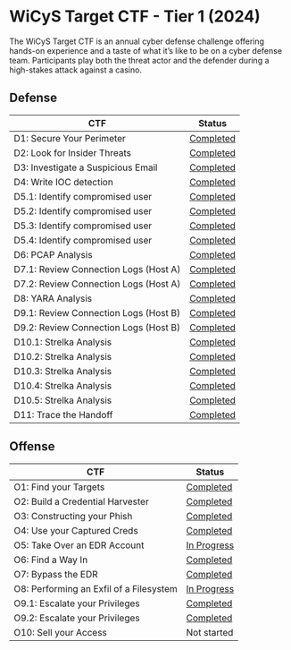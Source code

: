 # WiCyS Target CTF - Tier 1 (2024)
The WiCyS Target CTF is an annual cyber defense challenge offering hands-on experience and a taste of what it’s like to be on a cyber defense team. Participants play both the threat actor and the defender during a high-stakes attack against a casino.

## Defense
| CTF | Status | 
|---  |---     |
| D1: Secure Your Perimeter |  [Completed](Defense/D1.md) |
| D2: Look for Insider Threats | [Completed](Defense/D2.md) |
| D3: Investigate a Suspicious Email |  [Completed](Defense/D3.md) |
| D4: Write IOC detection |  [Completed](Defense/D4.md)  |
| D5.1: Identify compromised user | [Completed](Defense/D5.1.md) |
| D5.2: Identify compromised user |  [Completed](Defense/D5.2.md) |
| D5.3: Identify compromised user |  [Completed](Defense/D5.3.md) |
| D5.4: Identify compromised user |  [Completed](Defense/D5.4.md) |
| D6: PCAP Analysis |  [Completed](Defense/D6.md) |
| D7.1: Review Connection Logs (Host A) |  [Completed](Defense/D7.1.md) |
| D7.2: Review Connection Logs (Host A) |  [Completed](Defense/D7.2.md) |
| D8: YARA Analysis |  [Completed](Defense/D8.md) |
| D9.1: Review Connection Logs (Host B) |  [Completed](Defense/D9.1.md) |
| D9.2: Review Connection Logs (Host B) |  [Completed](Defense/D9.2.md) |
| D10.1: Strelka Analysis |  [Completed](Defense/D10.1.md) |
| D10.2: Strelka Analysis |  [Completed](Defense/D10.2.md) |
| D10.3: Strelka Analysis |  [Completed](Defense/D10.3.md) |
| D10.4: Strelka Analysis |  [Completed](Defense/D10.4.md) |
| D10.5: Strelka Analysis |  [Completed](Defense/D10.5.md) |
| D11: Trace the Handoff |  [Completed](Defense/D11.md)  |


## Offense
| CTF | Status | 
|---  |---     |
| O1: Find your Targets |  [Completed](Offense/O1.md)  |
| O2: Build a Credential Harvester | [Completed](Offense/O2.md)  |
| O3: Constructing your Phish |  [Completed](Offense/O3.md) |
| O4: Use your Captured Creds |  [Completed](Offense/O4.md) |
| O5: Take Over an EDR Account | [In Progress](Offense/O5.md) |
| O6: Find a Way In |  [Completed](Offense/O6.md) |
| O7: Bypass the EDR |  [Completed](Offense/O7.md) |
| O8: Performing an Exfil of a Filesystem |  [In Progress](Offense/O8.md) |
| O9.1: Escalate your Privileges |  [Completed](Offense/O9.1.md) |
| O9.2: Escalate your Privileges  |  [Completed](Offense/O9.2.md) |
| O10: Sell your Access |  Not started |
